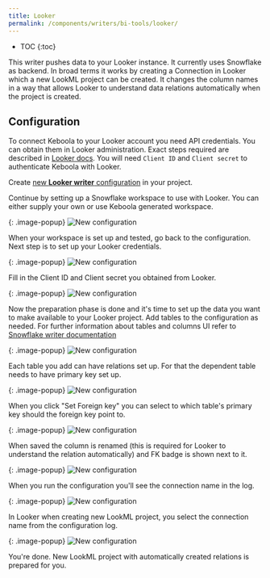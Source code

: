 ```yaml
---
title: Looker
permalink: /components/writers/bi-tools/looker/
---
```


* TOC
{:toc}

This writer pushes data to your Looker instance. It currently uses Snowflake as backend. In broad terms it works by creating a Connection in Looker which a new LookML project can be created. It changes the column names in a way that allows Looker to understand data relations automatically when the project is created. 

## Configuration

To connect Keboola to your Looker account you need API credentials. You can obtain them in Looker administration. Exact steps required are described in [Looker docs](https://docs.looker.com/reference/api-and-integration/api-auth#authentication_with_a_sdk). You will need `Client ID` and `Client secret` to authenticate Keboola with Looker. 

Create [new **Looker writer** configuration](/components/#creating-component-configuration) in your project. 

Continue by setting up a Snowflake workspace to use with Looker. You can either supply your own or use Keboola generated workspace. 

{: .image-popup}
![New configuration](/components/writers/bi-tools/looker/01.png)

When your workspace is set up and tested, go back to the configuration. Next step is to set up your Looker credentials. 

{: .image-popup}
![New configuration](/components/writers/bi-tools/looker/03.png)

Fill in the Client ID and Client secret you obtained from Looker. 

{: .image-popup}
![New configuration](/components/writers/bi-tools/looker/04.png)

Now the preparation phase is done and it's time to set up the data you want to make available to your Looker project. Add tables to the configuration as needed. For further information about tables and columns UI refer to [Snowflake writer documentation](/components/writers/database/snowflake/#table-configuration) 

{: .image-popup}
![New configuration](/components/writers/bi-tools/looker/05.png)

Each table you add can have relations set up. For that the dependent table needs to have primary key set up. 

{: .image-popup}
![New configuration](/components/writers/bi-tools/looker/06.png)

When you click "Set Foreign key" you can select to which table's primary key should the foreign key point to. 

{: .image-popup}
![New configuration](/components/writers/bi-tools/looker/07.png)

When saved the column is renamed (this is required for Looker to understand the relation automatically) and FK badge is shown next to it. 

{: .image-popup}
![New configuration](/components/writers/bi-tools/looker/08.png)

When you run the configuration you'll see the connection name in the log. 

{: .image-popup}
![New configuration](/components/writers/bi-tools/looker/09.png)

In Looker when creating new LookML project, you select the connection name from  the configuration log. 

{: .image-popup}
![New configuration](/components/writers/bi-tools/looker/10.png)

You're done. New LookML project with automatically created relations is prepared for you. 
